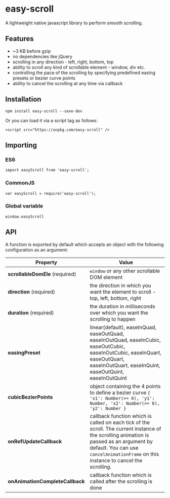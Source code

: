 # easy-scroll
A lightweight native javascript library to perform smooth scrolling.

## Features
- ~3 KB before gzip
- no dependencies like jQuery
- scrolling in any direction - left, right, bottom, top
- ability to scroll any kind of scrollable element - window, div etc.
- controlling the pace of the scrolling by specifying predefined easing presets or bezier curve points
- ability to cancel the scrolling at any time via callback

## Installation
```
npm install easy-scroll --save-dev
```
Or you can load it via a script tag as follows:
```
<script src="https://unpkg.com/easy-scroll" />
```

## Importing
### ES6
```
import easyScroll from 'easy-scroll';
```
### CommonJS
```
var easyScroll = require('easy-scroll');
```
### Global variable
```
window.easyScroll
```

## API
A function is exported by default which accepts an object with the following configuration as an argument:

|         Property       |                             Value                             |
| ---------------------- | ------------------------------------------------------------- |
| **scrollableDomEle** (required)     |           `window` or any other scrollable DOM element      |
| **direction** (required)           |  the direction in which you want the element to scroll - top, left, bottom, right 
| **duration** (required) | the duration in milliseconds over which you want the scrolling to happen |
| **easingPreset** | linear(default), easeInQuad, easeOutQuad, easeInOutQuad, easeInCubic, easeOutCubic, easeInOutCubic, easeInQuart, easeOutQuart, easeInOutQuart, easeInQuint, easeOutQuint, easeInOutQuint |
| **cubicBezierPoints** | object containing the 4 points to define a bezier curve ```{ 'x1': Number(>= 0), 'y1': Number, 'x2': Number(>= 0), 'y2': Number }```|
| **onRefUpdateCallback**| callback function which is called on each tick of the scroll. The current instance of the scrolling animation is passed as an argument by default. You can use `cancelAnimationFrame` on this instance to cancel the scrolling.|
| **onAnimationCompleteCallback** | callback function which is called after the scrolling is done |
